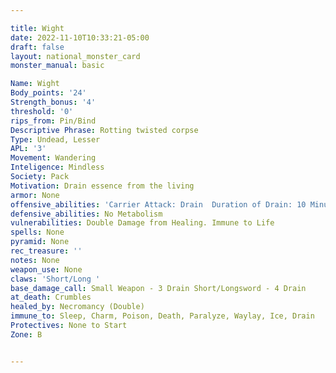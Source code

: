 ```yaml
---

title: Wight
date: 2022-11-10T10:33:21-05:00
draft: false
layout: national_monster_card
monster_manual: basic

Name: Wight
Body_points: '24'
Strength_bonus: '4'
threshold: '0'
rips_from: Pin/Bind
Descriptive Phrase: Rotting twisted corpse
Type: Undead, Lesser
APL: '3'
Movement: Wandering
Inteligence: Mindless
Society: Pack
Motivation: Drain essence from the living
armor: None
offensive_abilities: 'Carrier Attack: Drain  Duration of Drain: 10 Minutes'
defensive_abilities: No Metabolism
vulnerabilities: Double Damage from Healing. Immune to Life
spells: None
pyramid: None
rec_treasure: ''
notes: None
weapon_use: None
claws: 'Short/Long '
base_damage_call: Small Weapon - 3 Drain Short/Longsword - 4 Drain
at_death: Crumbles
healed_by: Necromancy (Double)
immune_to: Sleep, Charm, Poison, Death, Paralyze, Waylay, Ice, Drain
Protectives: None to Start
Zone: B


---
```



